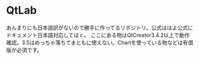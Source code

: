 # QtLab
あんまりにも日本語訳がないので勝手に作ってるリポジトリ。公式ははよ公式にドキュメント日本語対応してほｃ。
ここにある物はQtCreator3.4.2以上で動作確認。3.5はめっちゃ落ちてまともに使えない。Chartを使っている物などは有償版が必須です。
